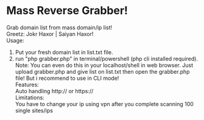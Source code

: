 # Mass Reverse Grabber!
Grab domain list from mass domain/ip list! <br>
Greetz: Jokr Haxor | Saiyan Haxor! <br>
Usage: <br>
1. Put your fresh domain list in list.txt file. <br>
2. run "php grabber.php" in terminal/powershell (php cli installed required). <br>
Note: You can even do this in your localhost/shell in web browser. Just upload grabber.php and give list on list.txt then open the grabber.php file! But i recommend to use in CLI mode! <br>
Features: <br>
Auto handling http:// or https:// <br>
Limitations: <br>
You have to change your ip using vpn after you complete scanning 100 single sites/ips
